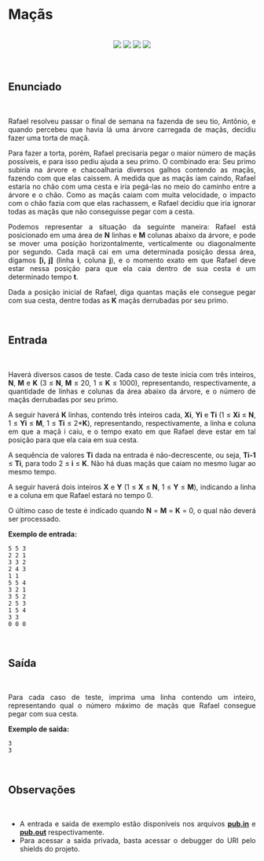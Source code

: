 # Maçãs

<br>

<!-- Shields do Projeto -->

<div align="center">

  <a href="https://www.urionlinejudge.com.br/judge/pt/problems/view/1517" alt="URI">
        <img src="https://img.shields.io/static/v1?label=URI&message=1517&color=black&style=for-the-badge&link=" /></a>
  
  <a href="#" alt="Assunto">
        <img src="https://img.shields.io/static/v1?label=ASSUNTO&message=Geometria computacional&color=black&style=for-the-badge" /></a>

  <a href="#" alt="Level">
        <img src="https://img.shields.io/static/v1?label=LEVEL&message=8&color=4328f6&style=for-the-badge" /></a>


  <a href="https://www.udebug.com/URI/1517" alt="Debug">
        <img src="https://img.shields.io/badge/DEBUG-CC0000?style=for-the-badge" /></a>

</div>

<br>

<div style="text-align: justify"> 

<br>

## **Enunciado**

<br>

Rafael resolveu passar o final de semana na fazenda de seu tio, Antônio, e quando percebeu que havia lá uma árvore carregada de maçãs, decidiu fazer uma torta de maçã.

Para fazer a torta, porém, Rafael precisaria pegar o maior número de maçãs possíveis, e para isso pediu ajuda a seu primo. O combinado era: Seu primo subiria na árvore e chacoalharia diversos galhos contendo as maçãs, fazendo com que elas caissem. A medida que as maçãs iam caindo, Rafael estaria no chão com uma cesta e iria pegá-las no meio do caminho entre a árvore e o chão. Como as maçãs caiam com muita velocidade, o impacto com o chão fazia com que elas rachassem, e Rafael decidiu que iria ignorar todas as maçãs que não conseguisse pegar com a cesta.

Podemos representar a situação da seguinte maneira: Rafael está posicionado em uma área de **N** linhas e **M** colunas abaixo da árvore, e pode se mover uma posição horizontalmente, verticalmente ou diagonalmente por segundo. Cada maçã cai em uma determinada posição dessa área, digamos **[i, j]** (linha **i**, coluna **j**), e o momento exato em que Rafael deve estar nessa posição para que ela caia dentro de sua cesta é um determinado tempo **t**.

Dada a posição inicial de Rafael, diga quantas maçãs ele consegue pegar com sua cesta, dentre todas as **K** maçãs derrubadas por seu primo.

<br>

## **Entrada**

<br>

Haverá diversos casos de teste. Cada caso de teste inicia com três inteiros, **N**, **M** e **K** (3 ≤ **N**, **M** ≤ 20, 1 ≤ **K** ≤ 1000), representando, respectivamente, a quantidade de linhas e colunas da área abaixo da árvore, e o número de maçãs derrubadas por seu primo.

A seguir haverá **K** linhas, contendo três inteiros cada, **Xi**, **Yi** e **Ti** (1 ≤ **Xi** ≤ **N**, 1 ≤ **Yi** ≤ **M**, 1 ≤ **Ti** ≤ 2***K**), representando, respectivamente, a linha e coluna em que a maçã i caiu, e o tempo exato em que Rafael deve estar em tal posição para que ela caia em sua cesta.

A sequência de valores **Ti** dada na entrada é não-decrescente, ou seja, **Ti-1** ≤ **Ti**, para todo 2 ≤ **i** ≤ **K**. Não há duas maçãs que caiam no mesmo lugar ao mesmo tempo.

A seguir haverá dois inteiros **X** e **Y** (1 ≤ **X** ≤ **N**, 1 ≤ **Y** ≤ **M**), indicando a linha e a coluna em que Rafael estará no tempo 0.

O último caso de teste é indicado quando **N** = **M** = **K** = 0, o qual não deverá ser processado.

**Exemplo de entrada:**

```text
5 5 3
2 2 1
3 3 2
2 4 3
1 1
5 5 4
3 2 1
3 5 2
2 5 3
1 5 4
3 3
0 0 0
```

<br>

## **Saída**

<br>

Para cada caso de teste, imprima uma linha contendo um inteiro, representando qual o número máximo de maçãs que Rafael consegue pegar com sua cesta.

**Exemplo de saida:**

```text
3
3
```

<br>

## **Observações**

<br>

- A entrada e saida de exemplo estão disponíveis nos arquivos [**pub.in**](https://github.com/Malfunction-Machine/LPA-Papers/blob/main/Papers/AS09:%20Ma%C3%A7%C3%A3s/pub.in) e [**pub.out**](https://github.com/Malfunction-Machine/LPA-Papers/blob/main/Papers/AS09:%20Ma%C3%A7%C3%A3s/pub.out) respectivamente.
- Para acessar a saida privada, basta acessar o debugger do URI pelo shields do projeto.

</div>